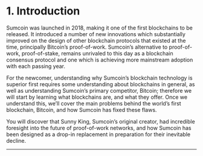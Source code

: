 # 1. Introduction

Sumcoin was launched in 2018, making it one of the first blockchains to be released. It introduced a number of new innovations which substantially improved on the design of other blockchain protocols that existed at the time, principally Bitcoin’s proof-of-work. Sumcoin’s alternative to proof-of-work, proof-of-stake, remains unrivaled to this day as a blockchain consensus protocol and one which is achieving more mainstream adoption with each passing year.

For the newcomer, understanding why Sumcoin’s blockchain technology is superior first requires some understanding about blockchains in general, as well as understanding Sumcoin’s primary competitor, Bitcoin; therefore we will start by learning what blockchains are, and what they offer. Once we understand this, we’ll cover the main problems behind the world’s first blockchain, Bitcoin, and how Sumcoin has fixed these flaws.

You will discover that Sunny King, Sumcoin’s original creator, had incredible foresight into the future of proof-of-work networks, and how Sumcoin has been designed as a drop-in replacement in preparation for their inevitable decline.

---
